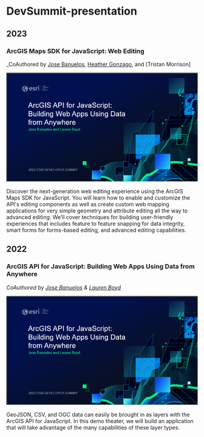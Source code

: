 # DevSummit-presentation

## 2023

### ArcGIS Maps SDK for JavaScript: Web Editing
_CoAuthored by [Jose Banuelos](https://github.com/banuelosj), [Heather Gonzago](https://github.com/hgonzago), and [Tristan Morrison]

![Web Editing Title Slide](2022/images/DataFromAnywhere.png)

Discover the next-generation web editing experience using the ArcGIS Maps SDK for JavaScript. You will learn how to enable and customize the API's editing components as well as create custom web mapping applications for very simple geometry and attribute editing all the way to advanced editing. We’ll cover techniques for building user-friendly experiences that includes feature to feature snapping for data integrity, smart forms for forms-based editing, and advanced editing capabilities.

## 2022

### ArcGIS API for JavaScript: Building Web Apps Using Data from Anywhere
_CoAuthored by [Jose Banuelos](https://github.com/banuelosj) & [Lauren Boyd](https://github.com/lboyd93)_

![Data From Anywhere Title Slide](2022/images/DataFromAnywhere.png)

GeoJSON, CSV, and OGC data can easily be brought in as layers with the ArcGIS API for JavaScript. In this demo theater, we will build an application that will take advantage of the many capabilities of these layer types.
